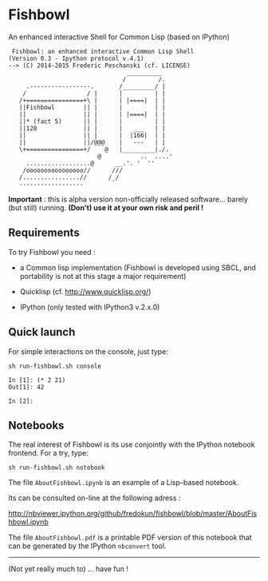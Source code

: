 Fishbowl
========

An enhanced interactive Shell for Common Lisp  (based on IPython)

```
 Fishbowl: an enhanced interactive Common Lisp Shell
(Version 0.3 - Ipython protocol v.4.1)
--> (C) 2014-2015 Frederic Peschanski (cf. LICENSE)
                                 __________       
                                /         /.      
     .-----------------.       /_________/ |      
    /                 / |      |         | |      
   /+================+\ |      | |====|  | |      
   ||Fishbowl        || |      |         | |      
   ||                || |      | |====|  | |      
   ||* (fact 5)      || |      |         | |      
   ||120             || |      |   ___   | |      
   ||                || |      |  |166|  | |      
   ||                ||/@@@    |   ---   | |      
   \+================+/    @   |_________|./.     
                         @           ..  ....'    
     ..................@      __.'. '  ''         
    /oooooooooooooooo//      ///                  
   /................//      /_/                   
   ------------------                          
```

**Important** : this is alpha version non-officially released software... barely (but still) running. **(Don't) use it at your own risk and peril !**

## Requirements ##

To try Fishbowl you need :

 - a Common lisp implementation (Fishbowl is developed using SBCL, and portability is not at this stage a major requirement)

 - Quicklisp (cf. http://www.quicklisp.org/)

 - IPython (only tested with IPython3 v.2.x.0)

## Quick launch ##

For simple interactions on the console, just type:

    sh run-fishbowl.sh console

```
In [1]: (* 2 21)
Out[1]: 42

In [2]: 
```

## Notebooks ##

The real interest of Fishbowl is its use conjointly
 with the IPython notebook frontend. For a try, type:

    sh run-fishbowl.sh notebook

The file `AboutFishbowl.ipynb` is an example of a Lisp-based notebook.

Its can be consulted on-line at the following adress :

http://nbviewer.ipython.org/github/fredokun/fishbowl/blob/master/AboutFishbowl.ipynb

The file `AboutFishbowl.pdf` is a printable PDF version of this notebook that can be
generated by the IPython `nbconvert` tool.

----

(Not yet really much to) ... have fun !

